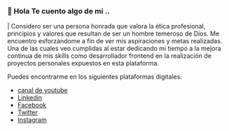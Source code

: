 ### 👋 Hola Te cuento algo de mi ..
| Considero ser una persona honrada que valora la ética profesional, principios y valores que resultan de ser un hombre temeroso de Dios. Me encuentro esforzándome a fin de ver mis aspiraciones y metas realizadas. Una de las cuales veo cumplidas al estar dedicando mi tiempo a la mejora continua de mis skills como desarrollador frontend en la realización de proyectos personales expuestos en esta plataforma.

Puedes encontrarme en los siguientes plataformas digitales:
  - [canal de youtube](https://www.youtube.com/channel/UCcCZrn84mOAdVAtmfZFuAbg/videos?view_as=subscriber "Canal de youtube personal")
  - [Linkedin](https://www.linkedin.com/in/jefersondextrebarrientos/ "Linkedin personal")
  - [Facebook](https://www.facebook.com/JefersonJadex/ "Facebook personal")
  - [Twitter](https://twitter.com/JadexDextre "Twitter personal")
  - [Instagram](https://www.instagram.com/jefersondextre_jadex/?hl=es-la "Instagram personal")


<!--
**jefersondextre/jefersondextre** is a ✨ _special_ ✨ repository because its `README.md` (this file) appears on your GitHub profile.

Here are some ideas to get you started:

- 🔭 I’m currently working on ...
- 🌱 I’m currently learning ...
- 👯 I’m looking to collaborate on ...
- 🤔 I’m looking for help with ...
- 💬 Ask me about ...
- 📫 How to reach me: ...
- 😄 Pronouns: ...
- ⚡ Fun fact: ...
-->
